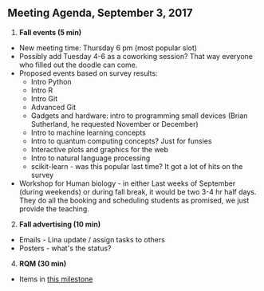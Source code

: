 ## Meeting Agenda, September 3, 2017

1. **Fall events (5 min)**
 * New meeting time: Thursday 6 pm (most popular slot)
 * Possibly add Tuesday 4-6 as a coworking session? That way everyone who filled out the doodle can come. 
 * Proposed events based on survey results:
     - Intro Python
     - Intro R
     - Intro Git
     - Advanced Git
     - Gadgets and hardware: intro to programming small devices (Brian Sutherland, he requested November or December)
     - Intro to machine learning concepts
     - Intro to quantum computing concepts? Just for funsies
     - Interactive plots and graphics for the web
     - Intro to natural language processing
     - scikit-learn - was this popular last time? It got a lot of hits on the survey
 * Workshop for Human biology - in either Last weeks of September (during weekends) or during fall break, it would be two 3-4 hr half days. They do all the booking and scheduling students as promised, we just provide the teaching.

2. **Fall advertising (10 min)**
 * Emails - Lina update / assign tasks to others
 * Posters - what's the status?

4. **RQM (30 min)**
 * Items in [this milestone](https://github.com/UofTCoders/rcourse/milestone/2)
